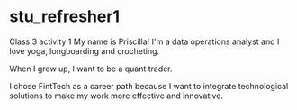 # stu_refresher1
Class 3 activity 1
My name is Priscilla! I'm a data operations analyst and I love yoga, longboarding and crocheting.

When I grow up, I want to be a quant trader.

I chose FintTech as a career path because I want to integrate technological solutions to make my work more effective and innovative.
